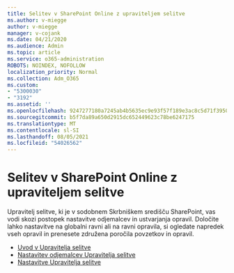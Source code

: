 ```yaml
---
title: Selitev v SharePoint Online z upraviteljem selitve
ms.author: v-miegge
author: v-miegge
manager: v-cojank
ms.date: 04/21/2020
ms.audience: Admin
ms.topic: article
ms.service: o365-administration
ROBOTS: NOINDEX, NOFOLLOW
localization_priority: Normal
ms.collection: Adm_O365
ms.custom:
- "5300030"
- "3192"
ms.assetid: ''
ms.openlocfilehash: 9247277180a7245ab4b5635ec9e93f57f189e3ac8c5d71f39505616ff4cf0603
ms.sourcegitcommit: b5f7da89a650d2915dc652449623c78be6247175
ms.translationtype: MT
ms.contentlocale: sl-SI
ms.lasthandoff: 08/05/2021
ms.locfileid: "54026562"
---
```

# <a name="migrating-to-sharepoint-online-via-migration-manager"></a>Selitev v SharePoint Online z upraviteljem selitve

Upravitelj selitve, ki je v sodobnem Skrbniškem središču SharePoint, vas vodi skozi postopek nastavitve odjemalcev in ustvarjanja opravil. Določite lahko nastavitve na globalni ravni ali na ravni opravila, si ogledate napredek vseh opravil in prenesete združena poročila povzetkov in opravil.

* [Uvod v Upravitelja selitve](https://docs.microsoft.com/sharepointmigration/mm-get-started)
* [Nastavitev odjemalcev Upravitelja selitve](https://docs.microsoft.com/sharepointmigration/mm-setup-clients)
* [Nastavitve Upravitelja selitve](https://docs.microsoft.com/sharepointmigration/mm-settings)